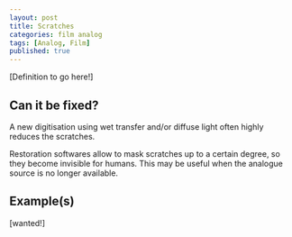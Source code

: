 ```yaml
---
layout: post
title: Scratches
categories: film analog
tags: [Analog, Film]
published: true
---
```


[Definition to go here!]

## Can it be fixed?

A new digitisation using wet transfer and/or diffuse light often highly reduces the scratches.

Restoration softwares allow to mask scratches up to a certain degree, so they become invisible for humans. This may be useful when the analogue source is no longer available.

## Example(s)

[wanted!]
